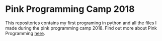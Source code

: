 # Pink Programming Camp 2018
This repositories contains my first programing in python and all the files I made during the pink programming camp 2018.
Find out more about Pink Programming [here](https://www.pinkprogramming.se).

